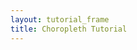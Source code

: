 ```yaml
---
layout: tutorial_frame
title: Choropleth Tutorial
---
```


<script type="text/javascript" src="us-states.js"></script>
<script type="text/javascript">

	var map = L.map('map').setView([37.8, -96], 4);

	var tiles = L.tileLayer('https://{s}.tile.openstreetmap.org/{z}/{x}/{y}.png', {
		maxZoom: 19,
		attribution: '&copy; <a href="http://www.openstreetmap.org/copyright">OpenStreetMap</a>'
	}).addTo(map);

	// get color depending on population density value
	function getColor(d) {
		return d > 1000 ? '#800026' :
			d > 500  ? '#BD0026' :
			d > 200  ? '#E31A1C' :
			d > 100  ? '#FC4E2A' :
			d > 50   ? '#FD8D3C' :
			d > 20   ? '#FEB24C' :
			d > 10   ? '#FED976' : '#FFEDA0';
	}

	function style(feature) {
		return {
			weight: 2,
			opacity: 1,
			color: 'white',
			dashArray: '3',
			fillOpacity: 0.7,
			fillColor: getColor(feature.properties.density)
		};
	}

	/* global statesData */
	var geojson = L.geoJson(statesData, {
		style: style,
	}).addTo(map);

</script>
